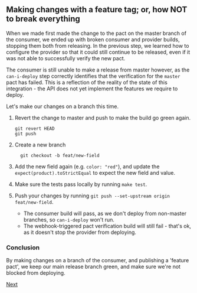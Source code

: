 ## Making changes with a feature tag; or, how NOT to break everything

When we made first made the change to the pact on the master branch of the consumer, we ended up with broken consumer and provider builds, stopping them both from releasing. In the previous step, we learned how to configure the provider so that it could still continue to be released, even if it was not able to successfully verify the new pact.

The consumer is still unable to make a release from master however, as the `can-i-deploy` step correctly identifies that the verification for the `master` pact has failed. This is a reflection of the reality of the state of this integration - the API does not yet implement the features we require to deploy.

Let's make our changes on a branch this time.

1. Revert the change to master and push to make the build go green again.

    ```
    git revert HEAD
    git push
    ```

1. Create a new branch

    ```
      git checkout -b feat/new-field
    ```

1. Add the new field again (e.g. `color: "red"`), and update the `expect(product).toStrictEqual` to expect the new field and value.

1. Make sure the tests pass locally by running `make test`.

1. Push your changes by running `git push --set-upstream origin feat/new-field`.
    * The consumer build will pass, as we don't deploy from non-master branches, so `can-i-deploy` won't run.
    * The webhook-triggered pact verification build will still fail - that's ok, as it doesn't stop the provider from deploying.


### Conclusion

By making changes on a branch of the consumer, and publishing a 'feature pact', we keep our main release branch green, and make sure we're not blocked from deploying.

[Next](./04_implementing_the_provider_changes.md)
